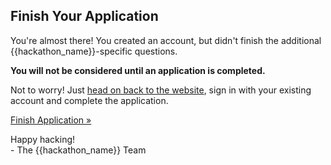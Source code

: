 ## Finish Your Application

You're almost there! You created an account, but didn't finish the additional {{hackathon_name}}-specific questions.

<strong>You will not be considered until an application is completed.</strong>

Not to worry! Just [head on back to the website]({{apply_url}}), sign in with your existing account and complete the application.

<a href="{{apply_url}}" class="button">Finish Application »</a>

Happy hacking!<br> - The {{hackathon_name}} Team
